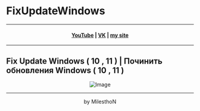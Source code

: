 # FixUpdateWindows
***
<h4 align="center"> <a href="https://www.youtube.com/channel/UCy2JxQdX8dT2Tbj4ykUkqFw">YouTube</a> | <a href="https://VK.com/id180544766">VK</a> | <a href="https://milesthon.github.io">my site</a> </h4>

***
## Fix Update Windows ( 10 , 11 ) | Починить обновления Windows ( 10 , 11 )

<div align="center">
<img alt="Image" src="https://github.com/MilesthoN/cleare/blob/main/Image.png"/>

***
by MilesthoN
